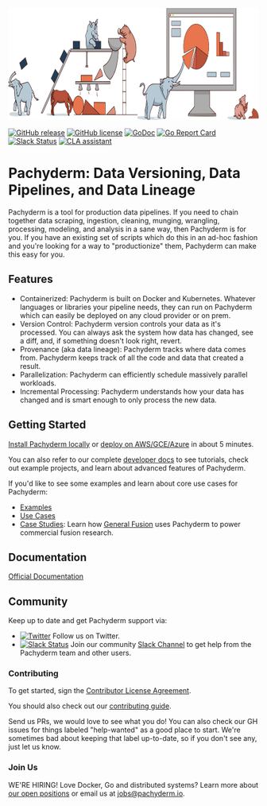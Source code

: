 <img src='doc/pachyderm_factory_gh.png' height='225' title='Pachyderm'> 

[![GitHub release](https://img.shields.io/github/release/pachyderm/pachyderm.svg?style=flat-square)](https://github.com/pachyderm/pachyderm/releases)
[![GitHub license](https://img.shields.io/badge/license-apache-blue.svg)](https://github.com/pachyderm/pachyderm/blob/master/LICENSE)
[![GoDoc](https://godoc.org/github.com/pachyderm/pachyderm?status.svg)](https://godoc.org/github.com/pachyderm/pachyderm/src/client)
[![Go Report Card](https://goreportcard.com/badge/github.com/pachyderm/pachyderm)](https://goreportcard.com/report/github.com/pachyderm/pachyderm)
[![Slack Status](http://slack.pachyderm.io/badge.svg)](http://slack.pachyderm.io)
[![CLA assistant](https://cla-assistant.io/readme/badge/pachyderm/pachyderm)](https://cla-assistant.io/pachyderm/pachyderm)

# Pachyderm: Data Versioning, Data Pipelines, and Data Lineage

Pachyderm is a tool for production data pipelines. If you need to chain
together data scraping, ingestion, cleaning, munging, wrangling, processing,
modeling, and analysis in a sane way, then Pachyderm is for you. If you have an
existing set of scripts which do this in an ad-hoc fashion and you're looking
for a way to "productionize" them, Pachyderm can make this easy for you.

## Features

- Containerized: Pachyderm is built on Docker and Kubernetes. Whatever
  languages or libraries your pipeline needs, they can run on Pachyderm which
  can easily be deployed on any cloud provider or on prem.
- Version Control: Pachyderm version controls your data as it's processed. You
  can always ask the system how data has changed, see a diff, and, if something
  doesn't look right, revert.
- Provenance (aka data lineage): Pachyderm tracks where data comes from. Pachyderm keeps track of all the code and  data that created a result.
- Parallelization: Pachyderm can efficiently schedule massively parallel
  workloads.
- Incremental Processing: Pachyderm understands how your data has changed and
  is smart enough to only process the new data.

## Getting Started
[Install Pachyderm locally](http://pachyderm.readthedocs.io/en/latest/getting_started/local_installation.html) or [deploy on AWS/GCE/Azure](http://pachyderm.readthedocs.io/en/latest/deployment/deploy_intro.html) in about 5 minutes. 

You can also refer to our complete [developer docs](http://pachyderm.readthedocs.io/en/latest) to see tutorials, check out example projects, and learn about advanced features of Pachyderm.

If you'd like to see some examples and learn about core use cases for Pachyderm:
- [Examples](http://pachyderm.readthedocs.io/en/latest/examples/examples.html)
- [Use Cases](http://www.pachyderm.io/use_cases.html)
- [Case Studies](http://www.pachyderm.io/usecases/generalfusion.html): Learn how [General Fusion](http://www.generalfusion.com/) uses Pachyderm to power commercial fusion research.

## Documentation

[Official Documentation](http://pachyderm.readthedocs.io/en/latest/)

## Community
Keep up to date and get Pachyderm support via:
- [![Twitter](https://img.shields.io/twitter/url/https/twitter.com/pachydermio.svg?style=social&label=Follow%20%40pachydermio)](http://twitter.com/pachydermio) Follow us on Twitter.
- [![Slack Status](http://slack.pachyderm.io/badge.svg)](http://slack.pachyderm.io) Join our community [Slack Channel](http://slack.pachyderm.io) to get help from the Pachyderm team and other users.

### Contributing

To get started, sign the [Contributor License Agreement](https://pachyderm.wufoo.com/forms/pachyderm-contributor-license-agreement).

You should also check out our [contributing guide](./doc/contributing).

Send us PRs, we would love to see what you do! You can also check our GH issues for things labeled "help-wanted" as a good place to start. We're sometimes bad about keeping that label up-to-date, so if you don't see any, just let us know.

### Join Us

WE'RE HIRING! Love Docker, Go and distributed systems? Learn more about [our open positions](https://jobs.lever.co/pachyderm/) or email us at jobs@pachyderm.io.
